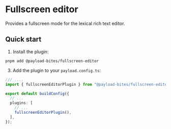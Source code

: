 # Fullscreen editor

Provides a fullscreen mode for the lexical rich text editor.

## Quick start

1. Install the plugin:

```shell
pnpm add @payload-bites/fullscreen-editor
```

3. Add the plugin to your `payload.config.ts`:

```ts
/// ....
import { fullscreenEditorPlugin } from "@payload-bites/fullscreen-editor";

export default buildConfig({
  // ...
  plugins: [
    // ...
    fullscreenEditorPlugin(),
  ],
});
```
